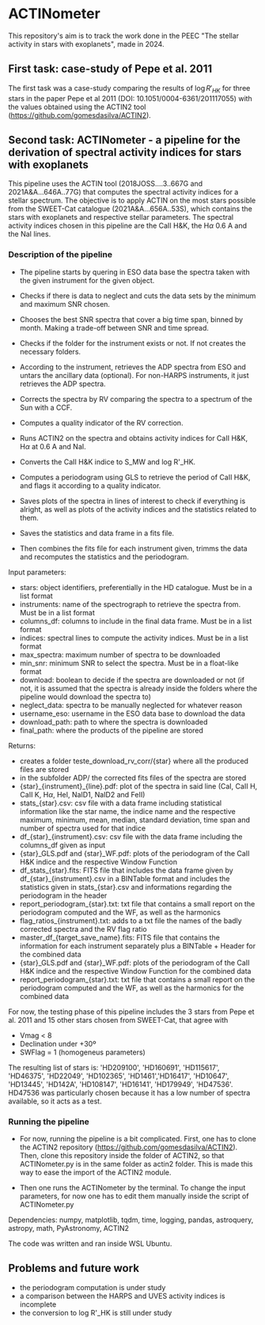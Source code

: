 # ACTINometer

This repository's aim is to track the work done in the PEEC "The stellar activity in stars with exoplanets", made in 2024.

## First task: case-study of Pepe et al. 2011

The first task was a case-study comparing the results of $\log R'_{HK}$ for three stars in the paper Pepe et al 2011 (DOI: 10.1051/0004-6361/201117055) with the values obtained using the ACTIN2 tool (https://github.com/gomesdasilva/ACTIN2).

## Second task: ACTINometer - a pipeline for the derivation of spectral activity indices for stars with exoplanets

This pipeline uses the ACTIN tool (2018JOSS....3..667G and 2021A&A...646A..77G) that computes the spectral activity indices for a stellar spectrum. The objective is to apply ACTIN on the most stars possible from the SWEET-Cat catalogue (2021A&A...656A..53S), which contains the stars with exoplanets and respective stellar parameters. The spectral activity indices chosen in this pipeline are the CaII H&K, the H$\alpha$ 0.6 A and the NaI lines.

### Description of the pipeline

- The pipeline starts by quering in ESO data base the spectra taken with the given instrument for the given object.
- Checks if there is data to neglect and cuts the data sets by the minimum and maximum SNR chosen.
- Chooses the best SNR spectra that cover a big time span, binned by month. Making a trade-off between SNR and time spread.
- Checks if the folder for the instrument exists or not. If not creates the necessary folders.
- According to the instrument, retrieves the ADP spectra from ESO and untars the ancillary data (optional). For non-HARPS instruments, it just retrieves the ADP spectra.
- Corrects the spectra by RV comparing the spectra to a spectrum of the Sun with a CCF.
- Computes a quality indicator of the RV correction.
- Runs ACTIN2 on the spectra and obtains activity indices for CaII H&K, H$\alpha$ at 0.6 A and NaI.
- Converts the CaII H&K indice to S_MW and log R'_HK.
- Computes a periodogram using GLS to retrieve the period of CaII H&K, and flags it according to a quality indicator.
- Saves plots of the spectra in lines of interest to check if everything is alright, as well as plots of the activity indices and the statistics related to them.
- Saves the statistics and data frame in a fits file.

- Then combines the fits file for each instrument given, trimms the data and recomputes the statistics and the periodogram.

Input parameters:
- stars: object identifiers, preferentially in the HD catalogue. Must be in a list format
- instruments: name of the spectrograph to retrieve the spectra from. Must be in a list format
- columns_df: columns to include in the final data frame. Must be in a list format
- indices: spectral lines to compute the activity indices. Must be in a list format
- max_spectra: maximum number of spectra to be downloaded
- min_snr: minimum SNR to select the spectra. Must be in a float-like format
- download: boolean to decide if the spectra are downloaded or not (if not, it is assumed that the spectra is already inside the folders where 
the pipeline would download the spectra to)
- neglect_data: spectra to be manually neglected for whatever reason
- username_eso: username in the ESO data base to download the data
- download_path: path to where the spectra is downloaded
- final_path: where the products of the pipeline are stored

Returns:
- creates a folder teste_download_rv_corr/{star} where all the produced files are stored
- in the subfolder ADP/ the corrected fits files of the spectra are stored
- {star}\_{instrument}\_{line}.pdf: plot of the spectra in said line (CaI, CaII H, CaII K, H$\alpha$, HeI, NaID1, NaID2 and FeII)
- stats_{star}.csv: csv file with a data frame including statistical information like the star name, the indice name and the respective maximum, minimum, mean, median, 
standard deviation, time span and number of spectra used for that indice
- df\_{star}\_{instrument}.csv: csv file with the data frame including the columns_df given as input
- {star}_GLS.pdf and {star}_WF.pdf: plots of the periodogram of the CaII H&K indice and the respective Window Function
- df\_stats\_{star}.fits: FITS file that includes the data frame given by df\_{star}\_{instrument}.csv in a BINTable format and includes the statistics given in stats_{star}.csv
and informations regarding the periodogram in the header
- report_periodogram_{star}.txt: txt file that contains a small report on the periodogram computed and the WF, as well as the harmonics
- flag_ratios_{instrument}.txt: adds to a txt file the names of the badly corrected spectra and the RV flag ratio
- master_df_{target_save_name}.fits: FITS file that contains the information for each instrument separately plus a BINTable + Header for the combined data
- {star}_GLS.pdf and {star}_WF.pdf: plots of the periodogram of the CaII H&K indice and the respective Window Function for the combined data
- report_periodogram_{star}.txt: txt file that contains a small report on the periodogram computed and the WF, as well as the harmonics for the combined data

For now, the testing phase of this pipeline includes the 3 stars from Pepe et al. 2011 and 15 other stars chosen from SWEET-Cat, that agree with
- Vmag < 8
- Declination under +30º
- SWFlag = 1 (homogeneus parameters)

The resulting list of stars is:  'HD209100', 'HD160691', 'HD115617', 'HD46375', 'HD22049', 'HD102365', 'HD1461','HD16417', 'HD10647', 'HD13445', 'HD142A', 'HD108147', 'HD16141', 'HD179949', 'HD47536'.
HD47536 was particularly chosen because it has a low number of spectra available, so it acts as a test.

### Running the pipeline

- For now, running the pipeline is a bit complicated. First, one has to clone the ACTIN2 repository (https://github.com/gomesdasilva/ACTIN2). Then, clone this repository inside the folder of ACTIN2, so that ACTINometer.py is in the same folder as actin2 folder. This is made this way to ease the import of the ACTIN2 module.

- Then one runs the ACTINometer by the terminal. To change the input parameters, for now one has to edit them manually inside the script of ACTINometer.py

Dependencies: numpy, matplotlib, tqdm, time, logging, pandas, astroquery, astropy, math, PyAstronomy, ACTIN2

The code was written and ran inside WSL Ubuntu.

## Problems and future work

- the periodogram computation is under study
- a comparison between the HARPS and UVES activity indices is incomplete
- the conversion to log R'_HK is still under study
